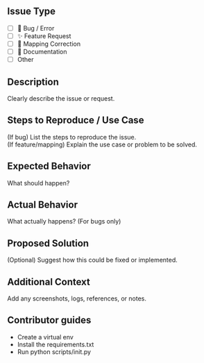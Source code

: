 

## Issue Type
- [ ] 🐞 Bug / Error
- [ ] ✨ Feature Request
- [ ] 🔄 Mapping Correction
- [ ] 📝 Documentation
- [ ] Other

## Description
Clearly describe the issue or request.

## Steps to Reproduce / Use Case
(If bug) List the steps to reproduce the issue.  
(If feature/mapping) Explain the use case or problem to be solved.

## Expected Behavior
What should happen?

## Actual Behavior
What actually happens? (For bugs only)

## Proposed Solution
(Optional) Suggest how this could be fixed or implemented.

## Additional Context
Add any screenshots, logs, references, or notes.


## Contributor guides
- Create a virtual env
- Install the requirements.txt
- Run python scripts/init.py